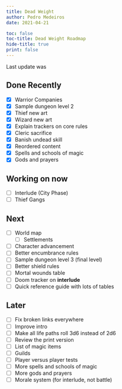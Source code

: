 ```yaml
---
title: Dead Weight
author: Pedro Medeiros
date: 2021-04-21

toc: false
toc-title: Dead Weight Roadmap
hide-title: true
print: false
---
```


Last update was <now>

## Done Recently
- [x] Warrior Companies
- [x] Sample dungeon level 2
- [x] Thief new art
- [x] Wizard new art
- [x] Explain trackers on core rules
- [x] Cleric sacrifice
- [x] Banish undead skill
- [x] Reordered content
- [x] Spells and schools of magic
- [x] Gods and prayers

## Working on now
- [ ] Interlude (City Phase)
- [ ] Thief Gangs

## Next
- [ ] World map
  - [ ] Settlements
- [ ] Character advancement
- [ ] Better encumbrance rules
- [ ] Sample dungeon level 3 (final level)
- [ ] Better shield rules
- [ ] Mortal wounds table
- [ ] Doom tracker on **interlude**
- [ ] Quick reference guide with lots of tables

## Later
- [ ] Fix broken links everywhere
- [ ] Improve intro
- [ ] Make all life paths roll 3d6 instead of 2d6
- [ ] Review the print version
- [ ] List of magic items
- [ ] Guilds
- [ ] Player versus player tests
- [ ] More spells and schools of magic
- [ ] More gods and prayers
- [ ] Morale system (for interlude, not battle)